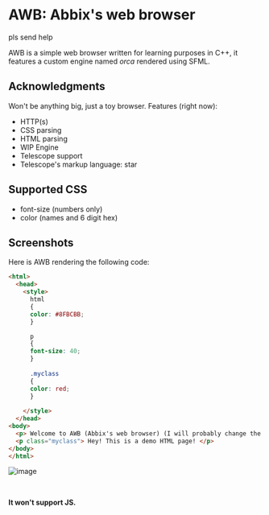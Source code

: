 # AWB: Abbix's web browser
pls send help

AWB is a simple web browser written for learning purposes in C++, it features a custom engine named *orca* rendered using SFML.

## Acknowledgments
Won't be anything big, just a toy browser.
Features (right now):
- HTTP(s)
- CSS parsing
- HTML parsing
- WIP Engine 
- Telescope support
- Telescope's markup language: star
## Supported CSS
- font-size (numbers only) 
- color (names and 6 digit hex)

## Screenshots
Here is AWB rendering the following code:
```html
<html>
  <head>
    <style>
      html
      {
	  color: #8FBCBB;
      } 

      p
      {
	  font-size: 40;
      }
      
      .myclass
      {
	  color: red;  
      }
      
    </style>
  </head>
<body>
  <p> Welcome to AWB (Abbix's web browser) (I will probably change the name)! </p>
  <p class="myclass"> Hey! This is a demo HTML page! </p>
</body>
</html>
```
![image](https://user-images.githubusercontent.com/54687179/116110831-0c77be00-a684-11eb-935d-d75b79784726.png)

<br>

**It won't support JS.**
